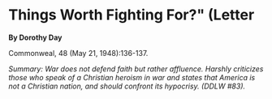 Things Worth Fighting For?" (Letter
===================================

**By Dorothy Day**

Commonweal, 48 (May 21, 1948):136-137.

*Summary: War does not defend faith but rather affluence. Harshly
criticizes those who speak of a Christian heroism in war and states that
America is not a Christian nation, and should confront its hypocrisy.
(DDLW \#83).*


